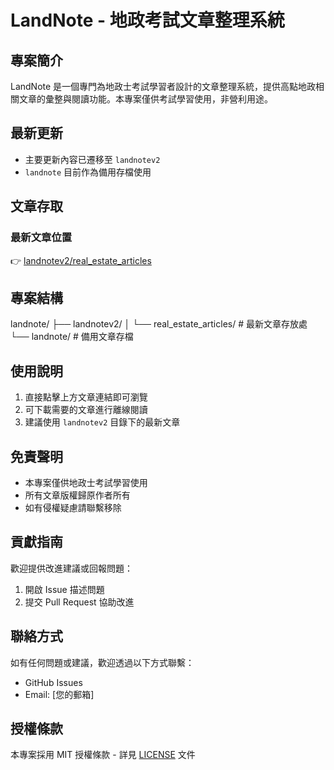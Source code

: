 # LandNote - 地政考試文章整理系統

## 專案簡介
LandNote 是一個專門為地政士考試學習者設計的文章整理系統，提供高點地政相關文章的彙整與閱讀功能。本專案僅供考試學習使用，非營利用途。

## 最新更新
- 主要更新內容已遷移至 `landnotev2`
- `landnote` 目前作為備用存檔使用

## 文章存取
### 最新文章位置
👉 [landnotev2/real_estate_articles](https://github.com/tomisagoodguy/landnote/tree/main/landnotev2/real_estate_articles)

## 專案結構
landnote/
├── landnotev2/
│   └── real_estate_articles/  # 最新文章存放處
└── landnote/                  # 備用文章存檔


## 使用說明
1. 直接點擊上方文章連結即可瀏覽
2. 可下載需要的文章進行離線閱讀
3. 建議使用 `landnotev2` 目錄下的最新文章

## 免責聲明
- 本專案僅供地政士考試學習使用
- 所有文章版權歸原作者所有
- 如有侵權疑慮請聯繫移除

## 貢獻指南
歡迎提供改進建議或回報問題：
1. 開啟 Issue 描述問題
2. 提交 Pull Request 協助改進

## 聯絡方式
如有任何問題或建議，歡迎透過以下方式聯繫：
- GitHub Issues
- Email: [您的郵箱]

## 授權條款
本專案採用 MIT 授權條款 - 詳見 [LICENSE](LICENSE) 文件
